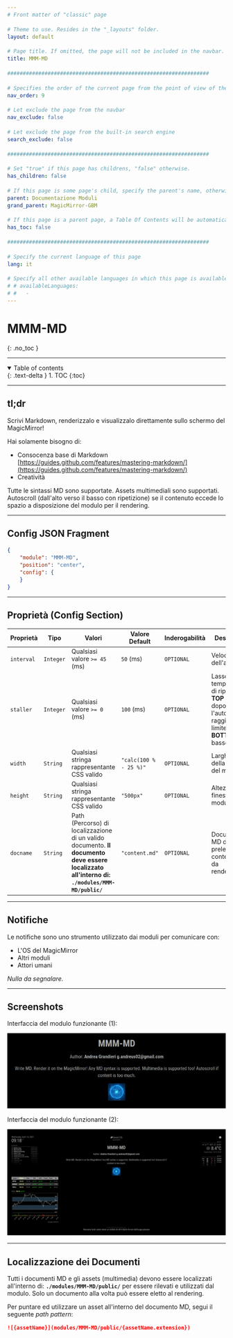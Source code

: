 ```yaml
---
# Front matter of "classic" page

# Theme to use. Resides in the "_layouts" folder.
layout: default

# Page title. If omitted, the page will not be included in the navbar.
title: MMM-MD

#################################################################

# Specifies the order of the current page from the point of view of the navbar. Can have repetition in the numbers, for parent-child hierarchies.
nav_order: 9

# Let exclude the page from the navbar
nav_exclude: false

# Let exclude the page from the built-in search engine
search_exclude: false

#################################################################

# Set "true" if this page has childrens, "false" otherwise.
has_children: false

# If this page is some page's child, specify the parent's name, otherwise comment out the option. If this page is some page's grandchild, specify grandparent's name, otherwise comment out the option.
parent: Documentazione Moduli
grand_parent: MagicMirror-GBM

# If this page is a parent page, a Table Of Contents will be automatically generated containing all related child pages. Use the option below to disable this functionality. Should always be set to "false".
has_toc: false

#################################################################

# Specify the current language of this page
lang: it

# Specify all other available languages in which this page is available. If there's no other language in addition to "lang", comment out this option.
# # availableLanguages:
# #   - 
---
```


# MMM-MD
{: .no_toc }

---

<!-- Table of contents -->
<details open markdown="block">
  <summary>
    Table of contents
  </summary>
  {: .text-delta }
1. TOC
{:toc}
</details>

---

## tl;dr

Scrivi Markdown, renderizzalo e visualizzalo direttamente sullo schermo del MagicMirror!

Hai solamente bisogno di:

- Consocenza base di Markdown [https://guides.github.com/features/mastering-markdown/](https://guides.github.com/features/mastering-markdown/)
- Creatività

Tutte le sintassi MD sono supportate. Assets multimediali sono supportati. Autoscroll (dall'alto verso il basso con ripetizione)
se il contenuto eccede lo spazio a disposizione del modulo per il rendering.

---

## Config JSON Fragment

```json
{
    "module": "MMM-MD",
    "position": "center",
    "config": {
    }
}
```

---

## Proprietà (Config Section)

| Proprietà  | Tipo      | Valori                                                                                                                                        | Valore Default         | Inderogabilità | Descrizione                                                                                                                    |
| ---------- | --------- | --------------------------------------------------------------------------------------------------------------------------------------------- | ---------------------- | -------------- | ------------------------------------------------------------------------------------------------------------------------------ |
| `interval` | `Integer` | Qualsiasi valore `>= 45` (ms)                                                                                                                 | `50` (ms)              | `OPTIONAL`     | Velocità dell'autoscroll.                                                                                                      |
| `staller`  | `Integer` | Qualsiasi valore `>= 0` (ms)                                                                                                                  | `100` (ms)             | `OPTIONAL`     | Lasso di tempo prima di ripartire dal __TOP__ (dall'alto) dopo che l'autoscroll ha raggiunto il limite __BOTTOM__ (dal basso). |
| `width`    | `String`  | Qualsiasi stringa rappresentante CSS valido                                                                                                   | `"calc(100 % - 25 %)"` | `OPTIONAL`     | Larghezza della finestra del modulo.                                                                                           |
| `height`   | `String`  | Qualsiasi stringa rappresentante CSS valido                                                                                                   | `"500px"`              | `OPTIONAL`     | Altezza della finestra del modulo.                                                                                             |
| `docname`  | `String`  | Path (Percorso) di localizzazione di un valido documento. __Il documento deve essere localizzato all'interno di: `./modules/MMM-MD/public/`__ | `"content.md"`         | `OPTIONAL`     | Documento MD dal quale prelevare il contenuto MD da renderizzare.                                                              |

---

## Notifiche

Le notifiche sono uno strumento utilizzato dai moduli per comunicare con:

- L'OS del MagicMirror
- Altri moduli
- Attori umani

_Nulla da segnalare._

---

## Screenshots

Interfaccia del modulo funzionante (1):

[![module_focus](../../../../assets/MMM-MD/module_focus.PNG)](../../../../assets/MMM-MD/module_focus.PNG)

Interfaccia del modulo funzionante (2):

[![module_overview](../../../../assets/MMM-MD/module_overview.PNG)](../../../../assets/MMM-MD/module_overview.PNG)

---

## Localizzazione dei Documenti

Tutti i documenti MD e gli assets (multimedia) devono essere localizzati all'interno di: __`./modules/MMM-MD/public/`__
per essere rilevati e utilizzati dal modulo. Solo un documento alla volta può essere eletto al rendering.

Per puntare ed utilizzare un asset all'interno del documento MD, segui il seguente _path pattern_:

```md
![{assetName}](modules/MMM-MD/public/{assetName.extension})
```
